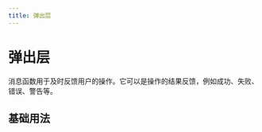 ```yaml
---
title: 弹出层
---
```


# 弹出层
消息函数用于及时反馈用户的操作。它可以是操作的结果反馈，例如成功、失败、错误、警告等。

## 基础用法
<demo src="../example/popup/basic.vue"></demo>